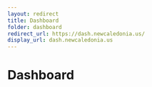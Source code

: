 ```yaml
---
layout: redirect
title: Dashboard
folder: dashboard
redirect_url: https://dash.newcaledonia.us/
display_url: dash.newcaledonia.us
---
```


# Dashboard